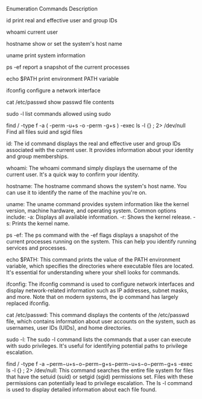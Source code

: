 Enumeration Commands 	Description

id 	print real and effective user and group IDs

whoami 	current user

hostname 	show or set the system's host name

uname 	print system information

ps -ef 	report a snapshot of the current processes

echo $PATH 	print environment PATH variable

ifconfig 	configure a network interface

cat /etc/passwd 	show passwd file contents

sudo -l 	list commands allowed using sudo

find / -type f -a \( -perm -u+s -o -perm -g+s \) -exec ls -l {} \; 2> /dev/null 	Find all files suid and sgid files



    
  id: The id command displays the real and effective user and group IDs associated with the current user. It provides information about your identity and group memberships.

   whoami: The whoami command simply displays the username of the current user. It's a quick way to confirm your identity.

  hostname: The hostname command shows the system's host name. You can use it to identify the name of the machine you're on.
    
  uname: The uname command provides system information like the kernel version, machine hardware, and operating system. Common options include:
        -a: Displays all available information.
        -r: Shows the kernel release.
        -s: Prints the kernel name.

   ps -ef: The ps command with the -ef flags displays a snapshot of the current processes running on the system. This can help you identify running services and processes.

  echo $PATH: This command prints the value of the PATH environment variable, which specifies the directories where executable files are located. It's essential for understanding where your shell looks for commands.

   ifconfig: The ifconfig command is used to configure network interfaces and display network-related information such as IP addresses, subnet masks, and more. Note that on modern systems, the ip command has largely replaced ifconfig.

 cat /etc/passwd: This command displays the contents of the /etc/passwd file, which contains information about user accounts on the system, such as usernames, user IDs (UIDs), and home directories.

   sudo -l: The sudo -l command lists the commands that a user can execute with sudo privileges. It's useful for identifying potential paths to privilege escalation.

  find / -type f -a −perm−u+s−o−perm−g+s−perm−u+s−o−perm−g+s -exec ls -l {} ; 2> /dev/null: This command searches the entire file system for files that have the setuid (suid) or setgid (sgid) permissions set. Files with these permissions can potentially lead to privilege escalation. The ls -l command is used to display detailed information about each file found.
